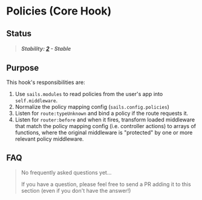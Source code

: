 # Policies (Core Hook)

## Status

> ##### Stability: [2](https://github.com/balderdashy/sails-docs/blob/master/contributing/stability-index.md) - Stable


## Purpose

This hook's responsibilities are:

1. Use `sails.modules` to read policies from the user's app into `self.middleware`.
2. Normalize the policy mapping config (`sails.config.policies`)
3. Listen for `route:typeUnknown` and bind a policy if the route requests it.
4. Listen for `router:before` and when it fires, transform loaded middleware that match the policy mapping config (i.e. controller actions) to arrays of functions, where the original middleware is "protected" by one or more relevant policy middleware.



## FAQ

> No frequently asked questions yet...
>
> If you have a question, please feel free to send a PR adding it to this section (even if you don't have the answer!)

